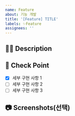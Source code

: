 ```yaml
---
name: Feature
about: 기능 개발
title: '[Feature] TITLE'
labels: ✨Feature
assignees: ''
---
```


## 🤷‍♂️ Description

<!-- 어떤 것을 구현할지 설명해주세요. -->

## 📝 Check Point

<!-- 세부 구현 사항을 리스트로 작성해주세요. -->

- [x] 세부 구현 사항 1
- [ ] 세부 구현 사항 2
- [ ] 세부 구현 사항 3

## 📷 Screenshots(선택)

<!--스크린샷으로 보여줄 수 있는 이미지가 있다면 첨부해주세요!-->

<!--마지막으로 이슈 생성 시 우측의 옵션들을 체크했는지 확인해주세요!-->
